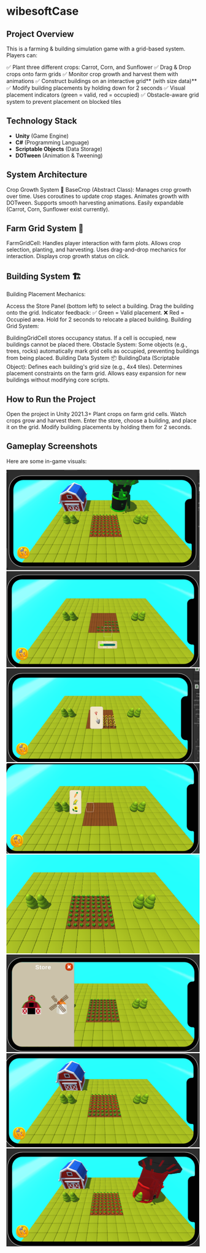 # wibesoftCase

 
## Project Overview
This is a farming & building simulation game with a grid-based system. Players can:

✅ Plant three different crops: Carrot, Corn, and Sunflower
✅ Drag & Drop crops onto farm grids
✅ Monitor crop growth and harvest them with animations
✅ Construct buildings on an interactive grid** (with size data)**
✅ Modify building placements by holding down for 2 seconds
✅ Visual placement indicators (green = valid, red = occupied)
✅ Obstacle-aware grid system to prevent placement on blocked tiles

## Technology Stack  
- **Unity** (Game Engine)  
- **C#** (Programming Language)  
- **Scriptable Objects** (Data Storage)  
- **DOTween** (Animation & Tweening)  

## System Architecture
Crop Growth System 🌱
BaseCrop (Abstract Class):
Manages crop growth over time.
Uses coroutines to update crop stages.
Animates growth with DOTween.
Supports smooth harvesting animations.
Easily expandable (Carrot, Corn, Sunflower exist currently).

## Farm Grid System 🏡
FarmGridCell:
Handles player interaction with farm plots.
Allows crop selection, planting, and harvesting.
Uses drag-and-drop mechanics for interaction.
Displays crop growth status on click.

## Building System 🏗️
Building Placement Mechanics:

Access the Store Panel (bottom left) to select a building.
Drag the building onto the grid.
Indicator feedback:
✅ Green = Valid placement.
❌ Red = Occupied area.
Hold for 2 seconds to relocate a placed building.
Building Grid System:

BuildingGridCell stores occupancy status.
If a cell is occupied, new buildings cannot be placed there.
Obstacle System:
Some objects (e.g., trees, rocks) automatically mark grid cells as occupied, preventing buildings from being placed.
Building Data System 📦
BuildingData (Scriptable Object):
Defines each building's grid size (e.g., 4x4 tiles).
Determines placement constraints on the farm grid.
Allows easy expansion for new buildings without modifying core scripts.

## How to Run the Project
Open the project in Unity 2021.3+
Plant crops on farm grid cells.
Watch crops grow and harvest them.
Enter the store, choose a building, and place it on the grid.
Modify building placements by holding them for 2 seconds.

## Gameplay Screenshots  
Here are some in-game visuals:  

![Crop Growth](Images/1.png)  
![Building Placement](Images/2.png)  
![Harvesting Animation](Images/3.png)  
![Harvesting Animation](Images/4.png)
![Harvesting Animation](Images/5.png)
![Harvesting Animation](Images/6.png)
![Harvesting Animation](Images/7.png)
![Harvesting Animation](Images/8.png)



